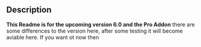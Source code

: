 ## Description ##

**This Readme is for the upcoming version 6.0 and the Pro Addon** there are some differences to the version here, after some testing it will become aviable here. If you want ot now then 